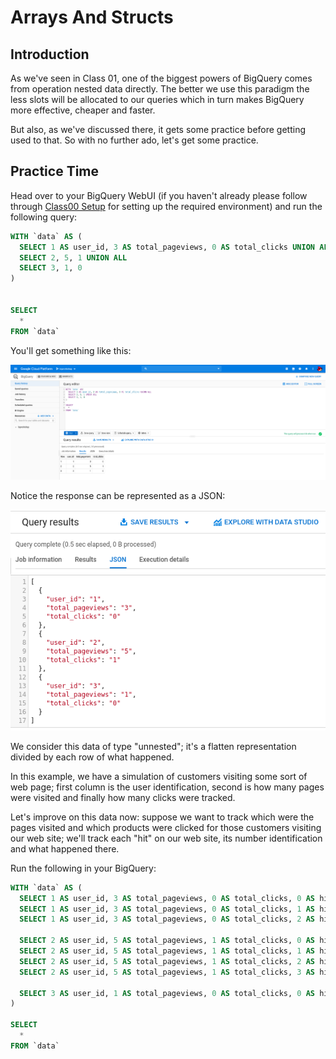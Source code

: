 # Arrays And Structs

## Introduction

As we've seen in Class 01, one of the biggest powers of BigQuery comes from operation nested data directly. The better we use this paradigm the less slots will be allocated to our queries which in turn makes BigQuery more effective, cheaper and faster.

But also, as we've discussed there, it gets some practice before getting used to that. So with no further ado, let's get some practice.

## Practice Time

Head over to your BigQuery WebUI (if you haven't already please follow through [Class00 Setup](../Class00_Setup/README.md) for setting up the required environment) and run the following query:

```sql
WITH `data` AS (
  SELECT 1 AS user_id, 3 AS total_pageviews, 0 AS total_clicks UNION ALL
  SELECT 2, 5, 1 UNION ALL
  SELECT 3, 1, 0
)


SELECT
  *
FROM `data`
```

You'll get something like this:

<p align="center">
  <img src="./images/ex1.png">
</p>

Notice the response can be represented as a JSON:

<p align="center">
  <img src="./images/ex1_json.png">
</p>

We consider this data of type "unnested"; it's a flatten representation divided by each row of what happened.

In this example, we have a simulation of customers visiting some sort of web page; first column is the user identification, second is how many pages were visited and finally how many clicks were tracked.

Let's improve on this data now: suppose we want to track which were the pages visited and which products were clicked for those customers visiting our web site; we'll track each "hit" on our web site, its number identification and what happened there.

Run the following in your BigQuery:

```sql
WITH `data` AS (
  SELECT 1 AS user_id, 3 AS total_pageviews, 0 AS total_clicks, 0 AS hit_number, 'bq_workshop_page_1.html' AS page, NULL AS sku UNION ALL
  SELECT 1 AS user_id, 3 AS total_pageviews, 0 AS total_clicks, 1 AS hit_number, 'bq_workshop_page_2.html' AS page, NULL AS sku UNION ALL
  SELECT 1 AS user_id, 3 AS total_pageviews, 0 AS total_clicks, 2 AS hit_number, 'bq_workshop_page_3.html' AS page, NULL AS sku UNION ALL
  
  SELECT 2 AS user_id, 5 AS total_pageviews, 1 AS total_clicks, 0 AS hit_number, 'bq_workshop_page_1.html' AS page, 'sku0' AS sku UNION ALL
  SELECT 2 AS user_id, 5 AS total_pageviews, 1 AS total_clicks, 1 AS hit_number, 'bq_workshop_page_2.html' AS page, NULL AS sku UNION ALL
  SELECT 2 AS user_id, 5 AS total_pageviews, 1 AS total_clicks, 2 AS hit_number, 'bq_workshop_page_3.html' AS page, NULL AS sku UNION ALL
  SELECT 2 AS user_id, 5 AS total_pageviews, 1 AS total_clicks, 3 AS hit_number, 'bq_workshop_page_4.html' AS page, NULL AS sku UNION ALL
  
  SELECT 3 AS user_id, 1 AS total_pageviews, 0 AS total_clicks, 0 AS hit_number, 'bq_workshop_page_1.html' AS page, NULL AS sku
)

SELECT
  *
FROM `data`
```

